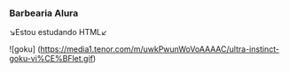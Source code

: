 ### Barbearia Alura
↘️Estou estudando HTML↙️









![goku] (https://media1.tenor.com/m/uwkPwunWoVoAAAAC/ultra-instinct-goku-vi%CE%BFlet.gif)  
